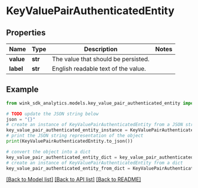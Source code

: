 # KeyValuePairAuthenticatedEntity


## Properties

Name | Type | Description | Notes
------------ | ------------- | ------------- | -------------
**value** | **str** | The value that should be persisted. | 
**label** | **str** | English readable text of the value. | 

## Example

```python
from wink_sdk_analytics.models.key_value_pair_authenticated_entity import KeyValuePairAuthenticatedEntity

# TODO update the JSON string below
json = "{}"
# create an instance of KeyValuePairAuthenticatedEntity from a JSON string
key_value_pair_authenticated_entity_instance = KeyValuePairAuthenticatedEntity.from_json(json)
# print the JSON string representation of the object
print(KeyValuePairAuthenticatedEntity.to_json())

# convert the object into a dict
key_value_pair_authenticated_entity_dict = key_value_pair_authenticated_entity_instance.to_dict()
# create an instance of KeyValuePairAuthenticatedEntity from a dict
key_value_pair_authenticated_entity_from_dict = KeyValuePairAuthenticatedEntity.from_dict(key_value_pair_authenticated_entity_dict)
```
[[Back to Model list]](../README.md#documentation-for-models) [[Back to API list]](../README.md#documentation-for-api-endpoints) [[Back to README]](../README.md)


